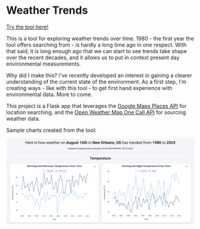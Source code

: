 # Weather Trends

[Try the tool here!](http://54.175.13.213/)

This is a tool for exploring weather trends over time. 1980 - the first year the tool offers searching from - is hardly a long time ago in one respect. With that said, it *is* long enough ago that we can start to see trends take shape over the recent decades, and it allows us to put in context present day environmental measurements.

Why did I make this? I've recently developed an interest in gaining a clearer understanding of the current state of the environment. As a first step, I'm creating ways - like with this tool - to get first hand experience with environmental data. More to come.

This project is a Flask app that leverages the [Google Maps Places API](https://developers.google.com/maps/documentation/places/web-service/search-find-place) for location searching, and the [Open Weather Map One Call API](https://openweathermap.org/api/one-call-3) for sourcing weather data.

Sample charts created from the tool:
<p align="center">
  <a href="http://54.175.13.213/">
      <img src="https://github.com/nfeifel/WeatherTrends/blob/main/cover_image.png" alt="My Image" width="900" />
  </a>
</p>
